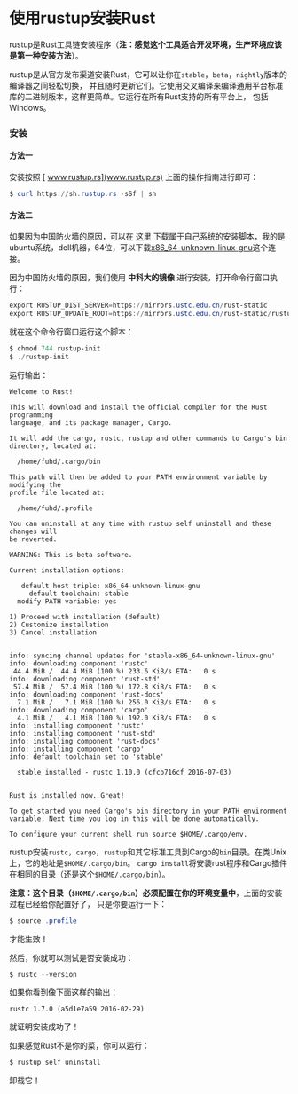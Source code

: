 使用rustup安装Rust
==========================================================
rustup是Rust工具链安装程序（**注：感觉这个工具适合开发环境，生产环境应该是第一种安装方法**）。

rustup是从官方发布渠道安装Rust，它可以让你在`stable`，`beta`，`nightly`版本的编译器之间轻松切换，
并且随时更新它们。它使用交叉编译来编译通用平台标准库的二进制版本，这样更简单。它运行在所有Rust支持的所有平台上，
包括Windows。

### 安装
#### 方法一
安装按照 [ www.rustup.rs](www.rustup.rs) 上面的操作指南进行即可：
```powershell
$ curl https://sh.rustup.rs -sSf | sh
```
#### 方法二
如果因为中国防火墙的原因，可以在 [这里](https://github.com/rust-lang-nursery/rustup.rs#other-installation-methods)
下载属于自己系统的安装脚本，我的是ubuntu系统，dell机器，64位，可以下载[x86_64-unknown-linux-gnu](https://static.rust-lang.org/rustup/dist/x86_64-unknown-linux-gnu/rustup-init)这个连接。

因为中国防火墙的原因，我们使用 **中科大的镜像** 进行安装，打开命令行窗口执行：
```powershell
export RUSTUP_DIST_SERVER=https://mirrors.ustc.edu.cn/rust-static
export RUSTUP_UPDATE_ROOT=https://mirrors.ustc.edu.cn/rust-static/rustup/dist
```
就在这个命令行窗口运行这个脚本：
```powershell
$ chmod 744 rustup-init
$ ./rustup-init
```
运行输出：
```
Welcome to Rust!

This will download and install the official compiler for the Rust programming
language, and its package manager, Cargo.

It will add the cargo, rustc, rustup and other commands to Cargo's bin
directory, located at:

  /home/fuhd/.cargo/bin

This path will then be added to your PATH environment variable by modifying the
profile file located at:

  /home/fuhd/.profile

You can uninstall at any time with rustup self uninstall and these changes will
be reverted.

WARNING: This is beta software.

Current installation options:

   default host triple: x86_64-unknown-linux-gnu
     default toolchain: stable
  modify PATH variable: yes

1) Proceed with installation (default)
2) Customize installation
3) Cancel installation


info: syncing channel updates for 'stable-x86_64-unknown-linux-gnu'
info: downloading component 'rustc'
 44.4 MiB /  44.4 MiB (100 %) 233.6 KiB/s ETA:   0 s                
info: downloading component 'rust-std'
 57.4 MiB /  57.4 MiB (100 %) 172.8 KiB/s ETA:   0 s                       
info: downloading component 'rust-docs'
  7.1 MiB /   7.1 MiB (100 %) 256.0 KiB/s ETA:   0 s                
info: downloading component 'cargo'
  4.1 MiB /   4.1 MiB (100 %) 192.0 KiB/s ETA:   0 s                
info: installing component 'rustc'
info: installing component 'rust-std'
info: installing component 'rust-docs'
info: installing component 'cargo'
info: default toolchain set to 'stable'

  stable installed - rustc 1.10.0 (cfcb716cf 2016-07-03)


Rust is installed now. Great!

To get started you need Cargo's bin directory in your PATH environment
variable. Next time you log in this will be done automatically.

To configure your current shell run source $HOME/.cargo/env.
```
rustup安装`rustc`，`cargo`，`rustup`和其它标准工具到Cargo的`bin`目录。在类Unix上，它的地址是`$HOME/.cargo/bin`。
`cargo install`将安装rust程序和Cargo插件在相同的目录（还是这个`$HOME/.cargo/bin`）。

**注意：这个目录（`$HOME/.cargo/bin`）必须配置在你的环境变量中**，上面的安装过程已经给你配置好了，
只是你要运行一下：
```powershell
$ source .profile
```
才能生效！

然后，你就可以测试是否安装成功：
```powershell
$ rustc --version
```
如果你看到像下面这样的输出：
```
rustc 1.7.0 (a5d1e7a59 2016-02-29)
```
就证明安装成功了！

如果感觉Rust不是你的菜，你可以运行：
```powershell
$ rustup self uninstall
```
卸载它！
